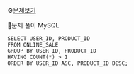 ⚙[문제보기](https://programmers.co.kr/learn/courses/30/lessons/131536)


🔎문제 풀이
MySQL
```MySQL
SELECT USER_ID, PRODUCT_ID
FROM ONLINE_SALE
GROUP BY USER_ID, PRODUCT_ID
HAVING COUNT(*) > 1
ORDER BY USER_ID ASC, PRODUCT_ID DESC;
```


